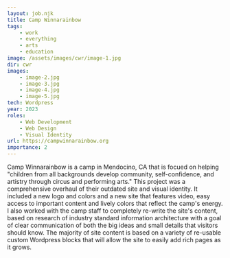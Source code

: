 ```yaml
---
layout: job.njk
title: Camp Winnarainbow
tags: 
    - work
    - everything
    - arts
    - education
image: /assets/images/cwr/image-1.jpg
dir: cwr
images:
    - image-2.jpg
    - image-3.jpg
    - image-4.jpg
    - image-5.jpg
tech: Wordpress
year: 2023
roles:
    - Web Development
    - Web Design
    - Visual Identity
url: https://campwinnarainbow.org
importance: 2
---
```


Camp Winnarainbow is a camp in Mendocino, CA that is focued on helping "children from all backgrounds develop community, self-confidence, and artistry through circus and performing arts." This project was a comprehensive overhaul of their outdated site and visual identity. It included a new logo and colors and a new site that features video, easy access to important content and lively colors that reflect the camp's energy. I also worked with the camp staff to completely re-write the site's content, based on research of industry standard information architecture with a goal of clear communication of both the big ideas and small details that visitors should know. The majority of site content is based on a variety of re-usable custom Wordpress blocks that will allow the site to easily add rich pages as it grows.